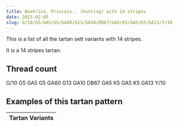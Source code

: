 ```yaml
---
title: Beatrice, Princess.. (hunting) with 14 stripes
date: 2023-02-05
slug: G/10/G5/GA5/G5/GA60/G13/GA10/DB67/GA5/K5/GA5/K5/GA13/Y/10
---
```

This is a list of all the tartan sett variants with 14 stripes.

It is a 14 stripes tartan.


## Thread count
G/10 G5 GA5 G5 GA60 G13 GA10 DB67 GA5 K5 GA5 K5 GA13 Y/10

## Examples of this tartan pattern

| Tartan Variants |
|---------------|
